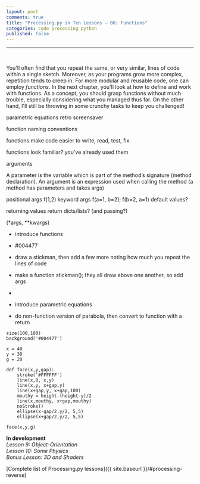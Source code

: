 ```yaml
---
layout: post
comments: true
title: "Processing.py in Ten Lessons – 08: Functions"
categories: code processing python
published: false
---
```


---
&nbsp;  


You'll often find that you repeat the same, or very similar, lines of code within a single sketch. Moreover, as your programs grow more complex, repetition tends to creep in. For more modular and reusable code, one can employ *functions*. In the next chapter, you'll look at how to define and work with functions. As a concept, you should grasp functions without much trouble, especially considering what you managed thus far. On the other hand, I'll still be throwing in some crunchy tasks to keep you challenged!

parametric equations
retro screensaver

function naming conventions

functions make code easier to write, read, test, fix.


functions look familiar? you've already used them


arguments

A parameter is the variable which is part of the method’s signature (method declaration). An argument is an expression used when calling the method
(a method has parameters and takes args)

positional args f(1,2)
keyword args f(a=1, b=2); f(b=2, a=1)
default values?


returning values
return dicts/lists? (and passing?)

(*args, **kwargs)

* introduce functions
 * #004477
 * draw a stickman, then add a few more noting how much you repeat the lines of code
 * make a function stickman(); they all draw above one another, so add args
 *

* introduce parametric equations
 * do non-function version of parabola, then convert to function with a return

~~~
size(100,100)
background('#004477')

x = 40
y = 30
g = 20

def face(x,y,gap):
    stroke('#FFFFFF')
    line(x,0, x,y)
    line(x,y, x+gap,y)
    line(x+gap,y, x+gap,100)
    mouthy = height-(height-y)/2
    line(x,mouthy, x+gap,mouthy)
    noStroke()
    ellipse(x-gap/2,y/2, 5,5)
    ellipse(x+gap/2,y/2, 5,5)

face(x,y,g)

~~~

**In development**  
*Lesson 9: Object-Orientation*  
*Lesson 10: Some Physics*  
*Bonus Lesson: 3D and Shaders*

[Complete list of Processing.py lessons]({{ site.baseurl }}/#processing-reverse)
